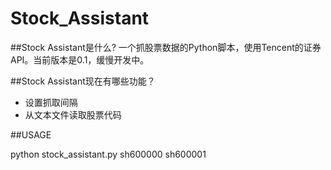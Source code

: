 Stock_Assistant
===============
##Stock Assistant是什么?
一个抓股票数据的Python脚本，使用Tencent的证券API。当前版本是0.1，缓慢开发中。


##Stock Assistant现在有哪些功能？

* 设置抓取间隔
* 从文本文件读取股票代码

##USAGE

python stock_assistant.py sh600000 sh600001
